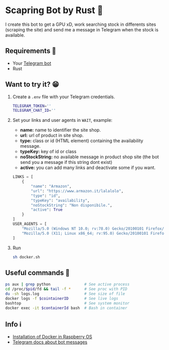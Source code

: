 # Scapring Bot by Rust 🤖

I create this bot to get a GPU xD, work searching stock in differents sites (scraping the site) and send me a message in Telegram when the stock is available.

## Requirements 📝

* Your [Telegram bot](https://core.telegram.org/bots)
* Rust

## Want to try it? 😁

1. Create a `.env` file with your Telegram credentials.

    ```bash
    TELEGRAM_TOKEN=''
    TELEGRAM_CHAT_ID=''
    ```

2. Set your links and user agents in `WAIT`, example:

    * **name:** name to identifier the site shop.
    * **url:** url of product in site shop.
    * **type:** class or id (HTML element) containing the availability message.
    * **typeKey:** key of id or class
    * **noStockString:** no available message in product shop site (the bot send you a message if this string dont exist)
    * **active:** you can add many links and deactivate some if you want.

    ```python
    LINKS = [
        {
            "name": "Armazon",
            "url": "https://www.armazon.it/lalalolo",
            "type": "id",
            "typeKey": "availability",
            "noStockString": "Non disponibile.",
            "active": True
        }
    ]
    USER_AGENTS = [
        "Mozilla/5.0 (Windows NT 10.0; rv:78.0) Gecko/20100101 Firefox/78.0",
        "Mozilla/5.0 (X11; Linux x86_64; rv:95.0) Gecko/20100101 Firefox/95.0"
    ]
    ```

3. Run

    ```bash
    sh docker.sh
    ```

## Useful commands 🐧

```bash
ps aux | grep python               # See active process 
cd /proc/$pid/fd && tail -f *      # See proc with PID
du -sh logs.log                    # See size of file
docker logs -f $cointainerID       # See live logs
bashtop                            # See system monitor
docker exec -it $containerId bash  # Bash in container
```

## Info ℹ️

* [Installation of Docker in Raspberry OS](https://docs.docker.com/engine/install/debian/#install-using-the-convenience-script)
* [Telegram docs about bot messages](https://core.telegram.org/bots/api#message)
